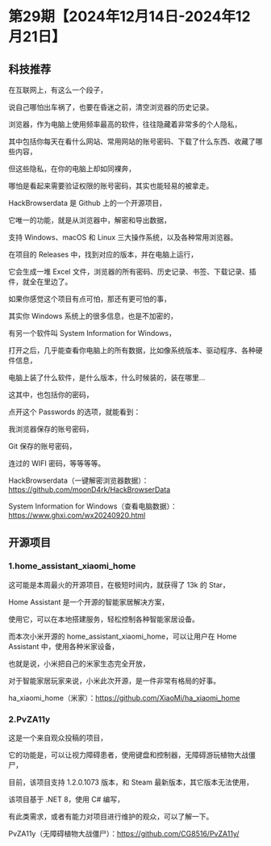 # 第29期【2024年12月14日-2024年12月21日】

## 科技推荐

在互联网上，有这么一个段子，

说自己哪怕出车祸了，也要在昏迷之前，清空浏览器的历史记录。

浏览器，作为电脑上使用频率最高的软件，往往隐藏着非常多的个人隐私，

其中包括你每天在看什么网站、常用网站的账号密码、下载了什么东西、收藏了哪些内容，

但这些隐私，在你的电脑上却如同裸奔，

哪怕是看起来需要验证权限的账号密码，其实也能轻易的被拿走。

HackBrowserdata 是 Github 上的一个开源项目，

它唯一的功能，就是从浏览器中，解密和导出数据，

支持 Windows、macOS 和 Linux 三大操作系统，以及各种常用浏览器。

在项目的 Releases 中，找到对应的版本，并在电脑上运行，

它会生成一堆 Excel 文件，浏览器的所有密码、历史记录、书签、下载记录、插件，就全在里边了。

如果你感觉这个项目有点可怕，那还有更可怕的事，

其实你 Windows 系统上的很多信息，也是不加密的，

有另一个软件叫 System Information for Windows，

打开之后，几乎能查看你电脑上的所有数据，比如像系统版本、驱动程序、各种硬件信息，

电脑上装了什么软件，是什么版本，什么时候装的，装在哪里...

这其中，也包括你的密码，

点开这个 Passwords 的选项，就能看到：

我浏览器保存的账号密码，

Git 保存的账号密码，

连过的 WIFI 密码，等等等等。


HackBrowserdata（一键解密浏览器数据）：https://github.com/moonD4rk/HackBrowserData

System Information for Windows（查看电脑数据）：https://www.ghxi.com/wx20240920.html

## 开源项目

### 1.home_assistant_xiaomi_home

这可能是本周最火的开源项目，在极短时间内，就获得了 13k 的 Star，

Home Assistant 是一个开源的智能家居解决方案，

使用它，可以在本地搭建服务，轻松控制各种智能家居设备。


而本次小米开源的 home_assistant_xiaomi_home，可以让用户在 Home Assistant 中，使用各种米家设备，

也就是说，小米把自己的米家生态完全开放，

对于智能家居玩家来说，小米此次开源，是一件非常有格局的好事。

ha_xiaomi_home（米家）：https://github.com/XiaoMi/ha_xiaomi_home


### 2.PvZA11y

这是一个来自观众投稿的项目，

它的功能是，可以让视力障碍患者，使用键盘和控制器，无障碍游玩植物大战僵尸，

目前，该项目支持 1.2.0.1073 版本，和 Steam 最新版本，其它版本无法使用，

该项目基于 .NET 8，使用 C# 编写，

有此类需求，或者有能力对项目进行维护的观众，可以了解一下。

PvZA11y（无障碍植物大战僵尸）：https://github.com/CG8516/PvZA11y/
